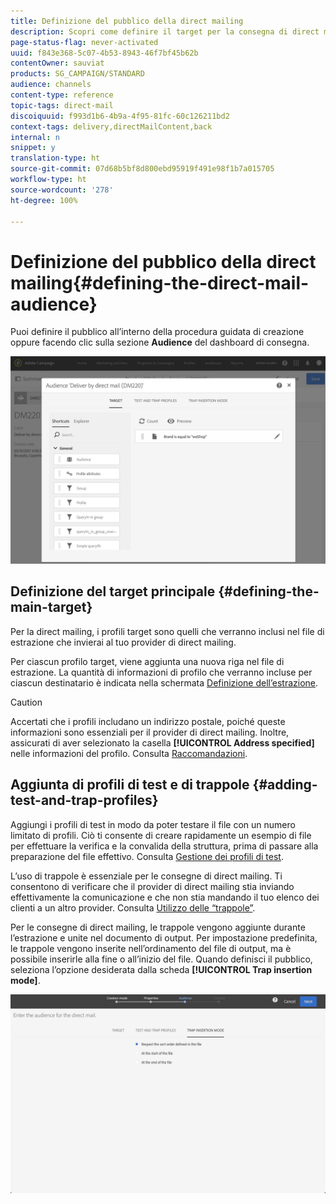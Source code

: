 ```yaml
---
title: Definizione del pubblico della direct mailing
description: Scopri come definire il target per la consegna di direct mailing.
page-status-flag: never-activated
uuid: f843e368-5c07-4b53-8943-46f7bf45b62b
contentOwner: sauviat
products: SG_CAMPAIGN/STANDARD
audience: channels
content-type: reference
topic-tags: direct-mail
discoiquuid: f993d1b6-4b9a-4f95-81fc-60c126211bd2
context-tags: delivery,directMailContent,back
internal: n
snippet: y
translation-type: ht
source-git-commit: 07d68b5bf8d800ebd95919f491e98f1b7a015705
workflow-type: ht
source-wordcount: '278'
ht-degree: 100%

---
```



# Definizione del pubblico della direct mailing{#defining-the-direct-mail-audience}

Puoi definire il pubblico all’interno della procedura guidata di creazione oppure facendo clic sulla sezione **Audience** del dashboard di consegna.

![](assets/direct_mail_15.png)

## Definizione del target principale {#defining-the-main-target}

Per la direct mailing, i profili target sono quelli che verranno inclusi nel file di estrazione che invierai al tuo provider di direct mailing.

Per ciascun profilo target, viene aggiunta una nuova riga nel file di estrazione. La quantità di informazioni di profilo che verranno incluse per ciascun destinatario è indicata nella schermata [Definizione dell’estrazione](../../channels/using/defining-the-direct-mail-content.md#defining-the-extraction).

>[!CAUTION]
>
>Accertati che i profili includano un indirizzo postale, poiché queste informazioni sono essenziali per il provider di direct mailing. Inoltre, assicurati di aver selezionato la casella **[!UICONTROL Address specified]** nelle informazioni del profilo. Consulta [Raccomandazioni](../../channels/using/about-direct-mail.md#recommendations).

## Aggiunta di profili di test e di trappole {#adding-test-and-trap-profiles}

Aggiungi i profili di test in modo da poter testare il file con un numero limitato di profili. Ciò ti consente di creare rapidamente un esempio di file per effettuare la verifica e la convalida della struttura, prima di passare alla preparazione del file effettivo. Consulta [Gestione dei profili di test](../../audiences/using/managing-test-profiles.md).

L’uso di trappole è essenziale per le consegne di direct mailing. Ti consentono di verificare che il provider di direct mailing stia inviando effettivamente la comunicazione e che non stia mandando il tuo elenco dei clienti a un altro provider. Consulta [Utilizzo delle “trappole”](../../sending/using/using-traps.md).

Per le consegne di direct mailing, le trappole vengono aggiunte durante l’estrazione e unite nel documento di output. Per impostazione predefinita, le trappole vengono inserite nell’ordinamento del file di output, ma è possibile inserirle alla fine o all’inizio del file. Quando definisci il pubblico, seleziona l’opzione desiderata dalla scheda **[!UICONTROL Trap insertion mode]**.

![](assets/direct_mail_trap_insertion_mode.png)
